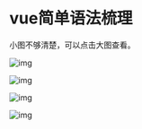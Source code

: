 # vue简单语法梳理

小图不够清楚，可以点击大图查看。

![img](https://img2020.cnblogs.com/blog/2194212/202103/2194212-20210325101707988-1428747570.png)

![img](https://img2020.cnblogs.com/blog/2194212/202103/2194212-20210325101853060-1028553496.png)

![img](https://img2020.cnblogs.com/blog/2194212/202103/2194212-20210325115241113-1155842366.png)

![img](https://img2020.cnblogs.com/blog/2194212/202103/2194212-20210325115311871-1347722857.png)
